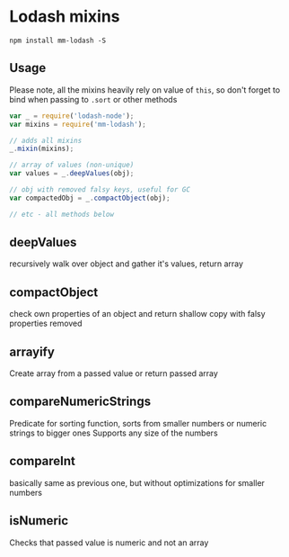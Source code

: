 # Lodash mixins

`npm install mm-lodash -S`

## Usage

Please note, all the mixins heavily rely on value of `this`, so don't forget
to bind when passing to `.sort` or other methods

```js
var _ = require('lodash-node');
var mixins = require('mm-lodash');

// adds all mixins
_.mixin(mixins);

// array of values (non-unique)
var values = _.deepValues(obj);

// obj with removed falsy keys, useful for GC
var compactedObj = _.compactObject(obj);

// etc - all methods below

```


## deepValues

recursively walk over object and gather it's values, return array

## compactObject

check own properties of an object and return shallow copy with falsy properties
removed

## arrayify

Create array from a passed value or return passed array

## compareNumericStrings

Predicate for sorting function, sorts from smaller numbers or numeric strings to bigger ones
Supports any size of the numbers

## compareInt

basically same as previous one, but without optimizations for smaller numbers

## isNumeric

Checks that passed value is numeric and not an array
